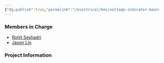 ```yaml
---
{"dg-publish":true,"permalink":"/electrical/bms/voltage-indicator-board-vib/"}
---
```


### Members in Charge
- [Rohit Seshadri](https://nufsae.slack.com/team/U07PHFW7HS7) 
- [Jason Lin](https://nufsae.slack.com/team/U07P336CXN3) 
### Project Information
